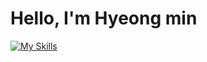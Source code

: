 <h1> Hello, I'm Hyeong min </h1>

[![My Skills](https://skillicons.dev/icons?i=js,html,css,wasm)](https://skillicons.dev)
